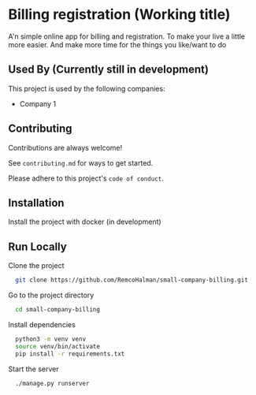 <!-- ![Logo]() -->


# Billing registration (Working title)

A'n simple online app for billing and registration. To make your live a little more easier.
 And make more time for the things you like/want to do

## Used By (Currently still in development)

This project is used by the following companies:

- Company 1


## Contributing

Contributions are always welcome!

See `contributing.md` for ways to get started.

Please adhere to this project's `code of conduct`.


## Installation

Install the project with docker (in development)

    
## Run Locally

Clone the project

```bash
  git clone https://github.com/RemcoHalman/small-company-billing.git
```

Go to the project directory

```bash
  cd small-company-billing
```

Install dependencies

```bash
  python3 -m venv venv
  source venv/bin/activate
  pip install -r requirements.txt
```

Start the server

```bash
  ./manage.py runserver
```

